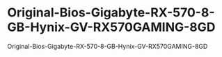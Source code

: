 # Original-Bios-Gigabyte-RX-570-8-GB-Hynix-GV-RX570GAMING-8GD
Original-Bios-Gigabyte-RX-570-8-GB-Hynix-GV-RX570GAMING-8GD
